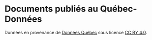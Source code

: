# Documents publiés au Québec- Données

Données en provenance de [Données Québec](https://www.donneesquebec.ca/recherche/dataset/documents_publies_quebec) sous licence [CC BY 4.0](LICENSE.txt).
